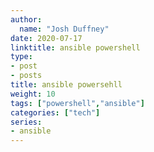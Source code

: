 ```yaml
---
author:
  name: "Josh Duffney"
date: 2020-07-17
linktitle: ansible powershell
type:
- post
- posts
title: ansible powersehll
weight: 10
tags: ["powershell","ansible"]
categories: ["tech"]
series:
- ansible
---
```

